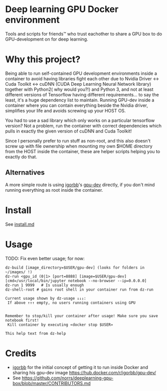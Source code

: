 # Deep learning GPU Docker environment

Tools and scripts for friends™ who trust eachother to share a GPU box to do GPU-development on for deep learning.

# Why this project?

Being able to run self-contained GPU development environments inside a
container to avoid having libraries fight each other due to Nvidia Driver <->
Cuda Toolkit <-> cuDNN (CUDA Deep Learning Neural Network library) together
with Python2( why would you?!) and Python 3, and not at least different
versions of Tensorflow having different requirements... to say the least, it's
a huge dependency list to maintain. Running GPU-dev inside a container where
you can contain everything beside the Nvidia driver, simplifies your life and
avoids screwing up your HOST OS. 

You had to use a sad library which only works on a particular tensorflow
version? Not a problem, run the container with correct dependencies which pulls
in exactly the given version of cuDNN and Cuda Toolkit!

Since I personally prefer to run stuff as non-root, and this also doesn't screw up
with file ownership when mounting my own $HOME directory from the HOST inside the container, these are helper scripts helping you to exactly do that.


## Alternatives 

A more simple route is using [igorbb](https://github.com/igorbb)'s [gpu-dev](https://hub.docker.com/r/igorbb/gpu-dev) directly, if you don't mind running everything as root inside the container. 

# Install

See [install.md](install.md)

# Usage

TODO: Fix even better usage; for now:

```
dz-build [image_directory=$USER/gpu-dev] (looks for folders in ~/images/ !)
dz-run <gpu_id (0|1> [port=8888] [image=$USER/gpu-dev] [cmd=/usr/local/bin/jupyter notebook --no-browser --ip=0.0.0.0]
dz-run 1 9999   # Is usually enough
dz-shell-root # gains root shell in your container run from dz-run

Current usage shown by dz-usage ↓↓↓:
 If above ↑↑↑ empty, no users running containers using GPU


Remember to stop/kill your container after usage! Make sure you save notebook first!
 Kill container by executing «docker stop $USER»

This help text from dz-help
```


# Credits

* [igorbb](https://github.com/igorbb) for the initial concept of getting it to run inside Docker and sharing his gpu-dev image https://hub.docker.com/r/igorbb/gpu-dev/
* See https://github.com/norrs/deeplearning-gpu-box/blob/master/CONTRIBUTORS.md
